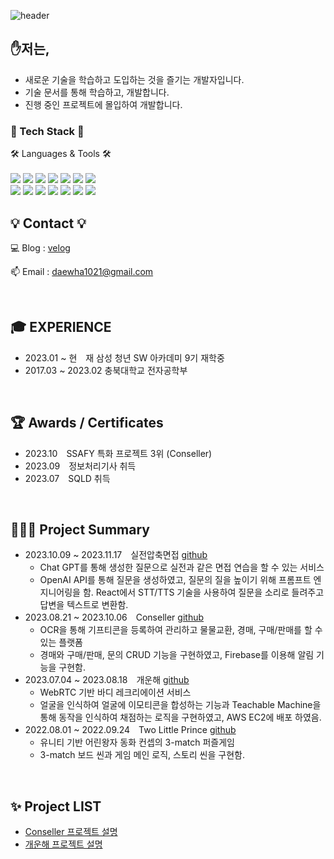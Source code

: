 ![header](https://capsule-render.vercel.app/api?type=waving&color=auto&height=300&section=header&text=daehwa's%20Github&fontSize=80)

## ✋저는,

- 새로운 기술을 학습하고 도입하는 것을 즐기는 개발자입니다.
- 기술 문서를 통해 학습하고, 개발합니다.
- 진행 중인 프로젝트에 몰입하여 개발합니다.


### 📖 Tech Stack 📖
🛠 Languages & Tools 🛠 <br/><br/>
<img src="https://img.shields.io/badge/Spring%20Boot-green.svg?style=flat&logo=Spring%20Boot&logoColor=white"> 
<img src="https://img.shields.io/badge/hibernate-59666C.svg?style=flat&logo=hibernate&logoColor=white">
<img src="https://img.shields.io/badge/C++-00599C.svg?style=flat&logo=cplusplus&logoColor=white">
<img src="https://img.shields.io/badge/Java-4479A1.svg?style=flat">
<img src="https://img.shields.io/badge/OpenCV-5C3EE8.svg?style=flat&logo=opencv&logoColor=white"> 
<img src="https://img.shields.io/badge/React-61DAFB.svg?style=flat&logo=react&logoColor=white">
<img src="https://img.shields.io/badge/JavaScript-F7DF1E.svg?style=flat&logo=javascript&logoColor=white">
<br/>
<img src="https://img.shields.io/badge/MySQL-4479A1.svg?style=flat&logo=mysql&logoColor=white"> 
<img src="https://img.shields.io/badge/Redis-DC382D.svg?style=flat&logo=redis&logoColor=white"> 
<img src="https://img.shields.io/badge/Python-3776AB.svg?style=flat&logo=python&logoColor=white">
<img src="https://img.shields.io/badge/FastAPI-009688.svg?style=flat&logo=fastapi&logoColor=white">
<img src="https://img.shields.io/badge/Docker-2496ED.svg?style=flat&logo=docker&logoColor=white">
<img src="https://img.shields.io/badge/git-F05032.svg?style=flat&logo=git&logoColor=white">
<img src="https://img.shields.io/badge/jira-0052CC.svg?style=flat&logo=jirasoftware&logoColor=white">
<br/>

## 💡 Contact 💡

💻 Blog : [velog](https://velog.io/@mantaray)

📫 Email : daewha1021@gmail.com

<br/>

## 🎓 EXPERIENCE

- 2023.01 ~ 현　재 삼성 청년 SW 아카데미 9기 재학중
- 2017.03 ~ 2023.02 충북대학교 전자공학부

<br/>

## 🏆 Awards / Certificates

- 2023.10　SSAFY 특화 프로젝트 3위 (Conseller)
- 2023.09　정보처리기사 취득
- 2023.07　SQLD 취득

<br/>

## 👨🏻‍💻 Project Summary

- 2023.10.09 ~ 2023.11.17　실전압축면접 [github](https://github.com/daehwa-park/SilApMyeon)
    - Chat GPT를 통해 생성한 질문으로 실전과 같은 면접 연습을 할 수 있는 서비스
    - OpenAI API를 통해 질문을 생성하였고, 질문의 질을 높이기 위해 프롬프트 엔지니어링을 함. React에서 STT/TTS 기술을 사용하여 질문을 소리로 들려주고 답변을 텍스트로 변환함.
- 2023.08.21 ~ 2023.10.06　Conseller [github](https://github.com/daehwa-park/Conseller)
    - OCR을 통해 기프티콘을 등록하여 관리하고 물물교환, 경매, 구매/판매를 할 수 있는 플랫폼
    - 경매와 구매/판매, 문의 CRUD 기능을 구현하였고, Firebase를 이용해 알림 기능을 구현함.
- 2023.07.04 ~ 2023.08.18　개운해 [github](https://github.com/daehwa-park/GaeWoonHae)
    - WebRTC 기반 바디 레크리에이션 서비스
    - 얼굴을 인식하여 얼굴에 이모티콘을 합성하는 기능과 Teachable Machine을 통해 동작을 인식하여 채점하는 로직을 구현하였고, AWS EC2에 배포 하였음.
- 2022.08.01 ~ 2022.09.24　Two Little Prince [github](https://github.com/daehwa-park/projectL)
    - 유니티 기반 어린왕자 동화 컨셉의 3-match 퍼즐게임
    - 3-match 보드 씬과 게임 메인 로직, 스토리 씬을 구현함.

<br/>

## ✨ Project LIST
- [Conseller 프로젝트 설명](https://marsh-engineer-80a.notion.site/Conseller-c8e76d75e38a4ebf95618b43c34ca254?pvs=4)
- [개운해 프로젝트 설명](https://marsh-engineer-80a.notion.site/GaeWoonHae-f5cbb1beec3640f0bf7af04a71c1c56f?pvs=4)
